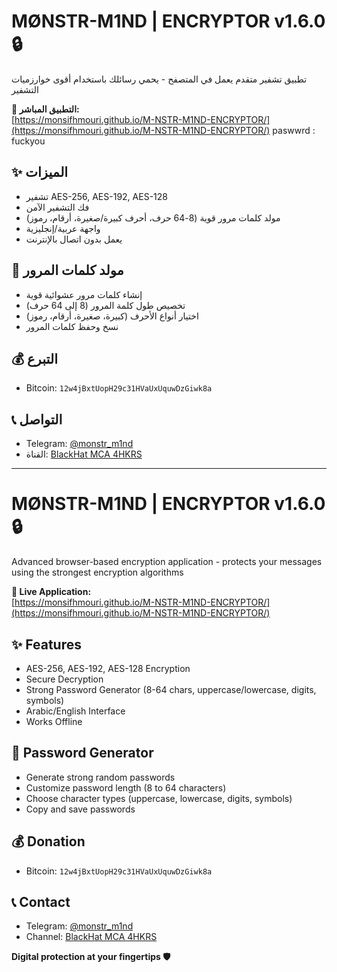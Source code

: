 # MØNSTR-M1ND | ENCRYPTOR v1.6.0 🔒

تطبيق تشفير متقدم يعمل في المتصفح - يحمي رسائلك باستخدام أقوى خوارزميات التشفير

**🔗 التطبيق المباشر:**  
[https://monsifhmouri.github.io/M-NSTR-M1ND-ENCRYPTOR/](https://monsifhmouri.github.io/M-NSTR-M1ND-ENCRYPTOR/)
paswwrd : fuckyou

## ✨ الميزات
- تشفير AES-256, AES-192, AES-128
- فك التشفير الآمن
- مولد كلمات مرور قوية (8-64 حرف، أحرف كبيرة/صغيرة، أرقام، رموز)
- واجهة عربية/إنجليزية
- يعمل بدون اتصال بالإنترنت

## 🔐 مولد كلمات المرور
- إنشاء كلمات مرور عشوائية قوية
- تخصيص طول كلمة المرور (8 إلى 64 حرف)
- اختيار أنواع الأحرف (كبيرة، صغيرة، أرقام، رموز)
- نسخ وحفظ كلمات المرور

## 💰 التبرع
- Bitcoin: `12w4jBxtUopH29c31HVaUxUquwDzGiwk8a`

## 📞 التواصل
- Telegram: [@monstr_m1nd](https://t.me/monstr_m1nd)
- القناة: [BlackHat MCA 4HKRS](https://t.me/MCA_4HKRS)

---

# MØNSTR-M1ND | ENCRYPTOR v1.6.0 🔒

Advanced browser-based encryption application - protects your messages using the strongest encryption algorithms

**🔗 Live Application:**  
[https://monsifhmouri.github.io/M-NSTR-M1ND-ENCRYPTOR/](https://monsifhmouri.github.io/M-NSTR-M1ND-ENCRYPTOR/)

## ✨ Features
- AES-256, AES-192, AES-128 Encryption
- Secure Decryption
- Strong Password Generator (8-64 chars, uppercase/lowercase, digits, symbols)
- Arabic/English Interface
- Works Offline

## 🔐 Password Generator
- Generate strong random passwords
- Customize password length (8 to 64 characters)
- Choose character types (uppercase, lowercase, digits, symbols)
- Copy and save passwords

## 💰 Donation
- Bitcoin: `12w4jBxtUopH29c31HVaUxUquwDzGiwk8a`

## 📞 Contact
- Telegram: [@monstr_m1nd](https://t.me/monstr_m1nd)
- Channel: [BlackHat MCA 4HKRS](https://t.me/MCA_4HKRS)

**Digital protection at your fingertips 🛡️**
